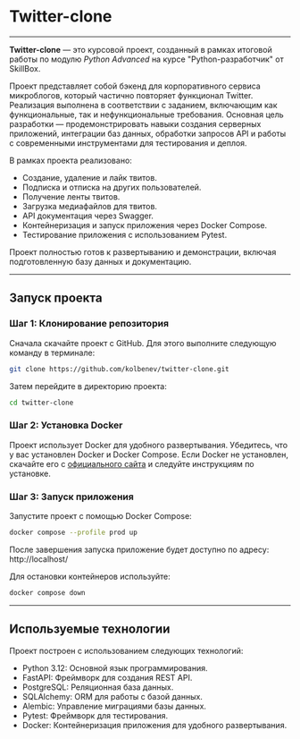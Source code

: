 # Twitter-clone

---

**Twitter-clone** — это курсовой проект, созданный в рамках итоговой работы по модулю 
*Python Advanced* на курсе "Python-разработчик" от SkillBox.  

Проект представляет собой бэкенд для корпоративного сервиса микроблогов, который 
частично повторяет функционал Twitter. Реализация выполнена в соответствии с заданием, 
включающим как функциональные, так и нефункциональные требования. Основная цель разработки — 
продемонстрировать навыки создания серверных приложений, интеграции баз данных, обработки 
запросов API и работы с современными инструментами для тестирования и деплоя.

В рамках проекта реализовано:  
- Создание, удаление и лайк твитов.  
- Подписка и отписка на других пользователей.  
- Получение ленты твитов.  
- Загрузка медиафайлов для твитов.  
- API документация через Swagger.  
- Контейнеризация и запуск приложения через Docker Compose.  
- Тестирование приложения с использованием Pytest.  

Проект полностью готов к развертыванию и демонстрации, включая подготовленную 
базу данных и документацию.

---

## Запуск проекта

### Шаг 1: Клонирование репозитория
Сначала скачайте проект с GitHub. Для этого выполните следующую команду в терминале:

```bash
git clone https://github.com/kolbenev/twitter-clone.git
```
Затем перейдите в директорию проекта:
```bash
cd twitter-clone
```

### Шаг 2: Установка Docker
Проект использует Docker для удобного развертывания. Убедитесь, что у вас установлен Docker и 
Docker Compose. Если Docker не установлен, скачайте его с [официального сайтa](https://www.docker.com/) и следуйте 
инструкциям по установке.

### Шаг 3: Запуск приложения
Запустите проект с помощью Docker Compose:

```bash
docker compose --profile prod up
```

После завершения запуска приложение будет доступно по адресу:
http://localhost/

Для остановки контейнеров используйте:
```bash
docker compose down
```

---

## Используемые технологии

Проект построен с использованием следующих технологий:

- Python 3.12: Основной язык программирования.
- FastAPI: Фреймворк для создания REST API.
- PostgreSQL: Реляционная база данных.
- SQLAlchemy: ORM для работы с базой данных.
- Alembic: Управление миграциями базы данных.
- Pytest: Фреймворк для тестирования.
- Docker: Контейнеризация приложения для удобного развертывания.
